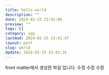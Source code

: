 ```yaml
---
title: hello world
description: ""
date: 2024-02-15 23:41:00
preview: ""
tags: []
category: cpp
lastmod: 2024-02-15 23:41:47
layout: post
slug: world
Update: 2024-02-15 23:41:16
---
```


front matter에서 생성한 파일 입니다.
수정
수정
수정
